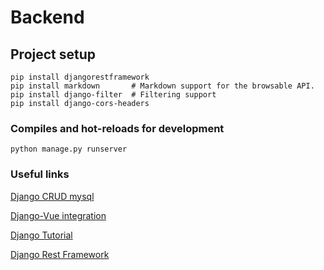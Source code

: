 # Backend

## Project setup

```
pip install djangorestframework
pip install markdown       # Markdown support for the browsable API.
pip install django-filter  # Filtering support
pip install django-cors-headers
```

### Compiles and hot-reloads for development

```
python manage.py runserver
```

### Useful links

[Django CRUD mysql](https://www.bezkoder.com/django-crud-mysql-rest-framework/)

[Django-Vue integration](https://www.bezkoder.com/django-vue-js-rest-framework/)

[Django Tutorial](https://docs.djangoproject.com/en/4.0/intro/tutorial01/)

[Django Rest Framework ](https://www.django-rest-framework.org/)
